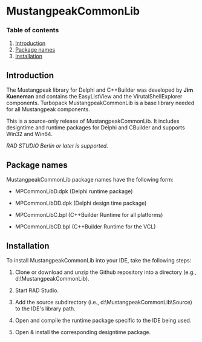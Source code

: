 MustangpeakCommonLib
====================

### Table of contents
1.  [Introduction](#Introduction)
2.  [Package names](#Package-names)
3.  [Installation](#Installation)

## Introduction

The Mustangpeak library for Delphi and C++Builder was developed by **Jim Kueneman**
and contains the EasyListView and the VirutalShellExplorer components.
Turbopack MustangpeakCommonLib is a base library needed for all Mustangpeak components.  

This is a source-only release of MustangpeakCommonLib. It includes
designtime and runtime packages for Delphi and CBuilder and supports 
Win32 and Win64.

*RAD STUDIO Berlin or later is supported.*

## Package names

MustangpeakCommonLib package names have the following form:

- MPCommonLibD.dpk        (Delphi runtime package)
- MPCommonLibDD.dpk       (Delphi design time package)

- MPCommonLibC.bpl        (C++Builder Runtime for all platforms)
- MPCommonLibCD.bpl       (C++Builder Runtime for the VCL)

## Installation

To install MustangpeakCommonLib into your IDE, take the following
steps:

  1. Clone or download and unzip the Github repository into a directory (e.g., d:\MustangpeakCommonLib). 

  2. Start RAD Studio.

  3. Add the source subdirectory (i.e., d:\MustangpeakCommonLib\Source) to the
     IDE's library path.

  4. Open and compile the runtime package specific to the IDE being used.   

  5. Open & install the corresponding designtime package.
